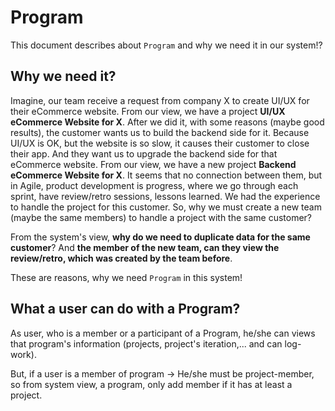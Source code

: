 # Program
This document describes about `Program` and why we need it in our system!?

## Why we need it?
Imagine, our team receive a request from company X to create UI/UX for their eCommerce website. From our view, we have a project **UI/UX eCommerce Website for X**. After we did it, with some reasons (maybe good results), the customer wants us to build the backend side for it. Because UI/UX is OK, but the website is so slow, it causes their customer to close their app. And they want us to upgrade the backend side for that eCommerce website. From our view, we have a new project **Backend eCommerce Website for X**. It seems that no connection between them, but in Agile, product development is progress, where we go through each sprint, have review/retro sessions, lessons learned. We had the experience to handle the project for this customer. So, why we must create a new team (maybe the same members) to handle a project with the same customer?

From the system's view, **why do we need to duplicate data for the same customer**? And **the member of the new team, can they view the review/retro, which was created by the team before**.

These are reasons, why we need `Program` in this system!

## What a user can do with a Program?
As user, who is a member or a participant of a Program, he/she can views that program's information (projects, project's iteration,... and can log-work).

But, if a user is a member of program -> He/she must be project-member, so from system view, a program, only add member if it has at least a project.
